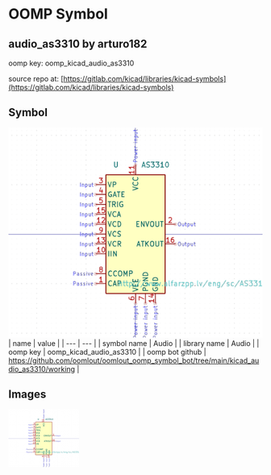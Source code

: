 # OOMP Symbol  
## audio_as3310  by arturo182  
  
oomp key: oomp_kicad_audio_as3310  
  
source repo at: [https://gitlab.com/kicad/libraries/kicad-symbols](https://gitlab.com/kicad/libraries/kicad-symbols)  
## Symbol  
  
[![working.png](working_600.png)](working.png)  
| name | value | 
| --- | --- | 
| symbol name | Audio | 
| library name | Audio | 
| oomp key | oomp_kicad_audio_as3310 | 
| oomp bot github | https://github.com/oomlout/oomlout_oomp_symbol_bot/tree/main/kicad_audio_as3310/working | 
## Images  
  
[![working.png](working_140.png)](working.png)  
